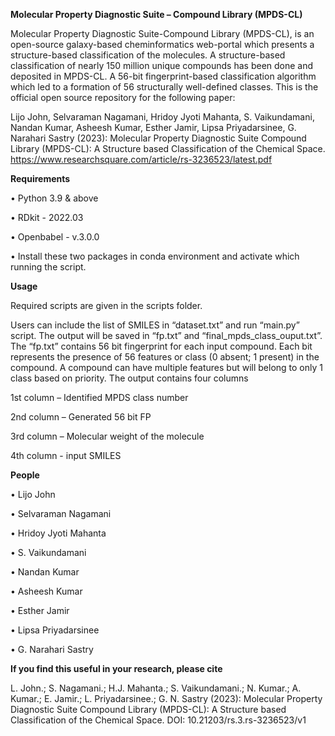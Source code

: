 **Molecular Property Diagnostic Suite – Compound Library (MPDS-CL)**


Molecular Property Diagnostic Suite-Compound Library (MPDS-CL), is an open-source galaxy-based cheminformatics web-portal which presents a structure-based classification of the molecules. A structure-based classification of nearly 150 million unique compounds has been done and deposited in MPDS-CL. A 56-bit fingerprint-based classification algorithm which led to a formation of 56 structurally well-defined classes. This is the official open source repository for the following paper:


Lijo John, Selvaraman Nagamani, Hridoy Jyoti Mahanta, S. Vaikundamani, Nandan Kumar, Asheesh Kumar, Esther Jamir, Lipsa Priyadarsinee, G. Narahari Sastry (2023): Molecular Property Diagnostic Suite Compound Library (MPDS-CL): A Structure based Classification of the Chemical Space. https://www.researchsquare.com/article/rs-3236523/latest.pdf 

**Requirements**

•	Python 3.9 & above

•	RDkit - 2022.03

•	Openbabel - v.3.0.0

•	Install these two packages in conda environment and activate which running the script. 


**Usage**

Required scripts are given in the scripts folder. 


Users can include the list of SMILES in “dataset.txt” and run “main.py” script. The output will be saved in “fp.txt” and “final_mpds_class_ouput.txt”. The “fp.txt” contains 56 bit fingerprint for each input compound. Each bit represents the presence of 56 features or class (0 absent; 1 present) in the compound. A compound can have multiple features but will belong to only 1 class based on priority. The output contains four columns

1st column – Identified MPDS class number

2nd column – Generated 56 bit FP

3rd column – Molecular weight of the molecule

4th column  - input SMILES


**People**

•	Lijo John

•	Selvaraman Nagamani 

•	Hridoy Jyoti Mahanta 

•	S. Vaikundamani

•	Nandan Kumar 

•	Asheesh Kumar

•	Esther Jamir

•	Lipsa Priyadarsinee

•	G. Narahari Sastry


**If you find this useful in your research, please cite**

L. John.; S. Nagamani.; H.J. Mahanta.; S. Vaikundamani.; N. Kumar.; A. Kumar.; E. Jamir.; L. Priyadarsinee.; G. N. Sastry (2023): Molecular Property Diagnostic Suite Compound Library (MPDS-CL): A Structure based Classification of the Chemical Space. DOI: 10.21203/rs.3.rs-3236523/v1 
